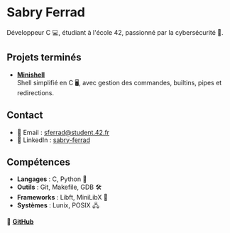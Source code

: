 # Sabry Ferrad

Développeur C 💻, étudiant à l'école 42, passionné par la cybersécurité 🔐.


## Projets terminés

- **[Minishell](https://github.com/sbr93z/minishell)**  
  Shell simplifié en C 🖥️, avec gestion des commandes, builtins, pipes et redirections.

## Contact

- 📧 Email : [sferrad@student.42.fr](mailto:sferrad@student.42.fr)
- 🔗 LinkedIn : [sabry-ferrad](https://www.linkedin.com/in/sabry-ferrad-722ba6354/)

## Compétences

- **Langages** : C, Python 🐍
- **Outils** : Git, Makefile, GDB 🛠️
- **Frameworks** : Libft, MiniLibX 🧩
- **Systèmes** : Lunix, POSIX 🖧

🔗 **[GitHub](https://github.com/sbr93z)**
